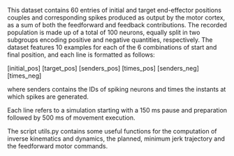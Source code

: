 This dataset contains 60 entries of initial and target end-effector positions couples and corresponding spikes produced as output by the motor cortex, as a sum of both the feedforward and feedback contributions. The recorded population is made up of a total of 100 neurons, equally split in two subgroups encoding positive and negative quantities, respectively. 
The dataset features 10 examples for each of the 6 combinations of start and final position, and each line is formatted as follows:

[initial_pos] [target_pos] [senders_pos] [times_pos] [senders_neg] [times_neg]
 
where senders contains the IDs of spiking neurons and times the instants at which spikes are generated.

Each line refers to a simulation starting with a 150 ms pause and preparation followed by 500 ms of movement execution.

The script utils.py contains some useful functions for the computation of inverse kinematics and dynamics, the planned, minimum jerk trajectory and the feedforward motor commands.
